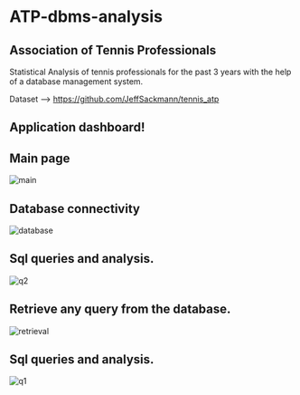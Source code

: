 # ATP-dbms-analysis
## Association of Tennis Professionals
Statistical Analysis of tennis professionals for the past 3 years with the help of a database management system.

Dataset --> https://github.com/JeffSackmann/tennis_atp

## Application dashboard!


## Main page
![main](https://user-images.githubusercontent.com/40026126/166816304-804ac3b6-fbaf-46e1-8695-512ea9c0641a.png)

## 

## Database connectivity
![database](https://user-images.githubusercontent.com/40026126/166816236-96eefb5a-f83f-4057-bf8e-5aa44b3d979e.png)

## 

## Sql queries and analysis.
![q2](https://user-images.githubusercontent.com/40026126/166816329-af31918f-98ed-4d63-8aad-c3e599290f2b.png)

## 

## Retrieve any query from the database.
![retrieval](https://user-images.githubusercontent.com/40026126/166816341-6c9819d0-3f2e-4635-8b56-e24408a26ae3.png)

## 

## Sql queries and analysis.
![q1](https://user-images.githubusercontent.com/40026126/166816351-f001a24d-7268-4b59-8f6d-b63b2e252ba4.png)
